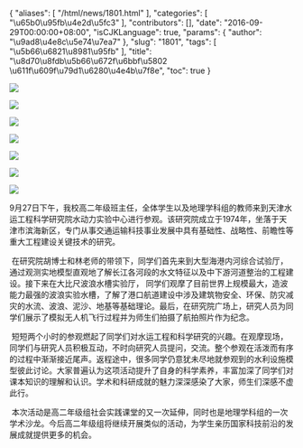 {
    "aliases": [
        "/html/news/1801.html"
    ],
    "categories": [
        "\u65b0\u95fb\u4e2d\u5fc3"
    ],
    "contributors": [],
    "date": "2016-09-29T00:00:00+08:00",
    "isCJKLanguage": true,
    "params": {
        "author": "\u9ad8\u4e8c\u5e74\u7ea7"
    },
    "slug": "1801",
    "tags": [
        "\u5b66\u6821\u8981\u95fb"
    ],
    "title": "\u8d70\u8fdb\u5b66\u672f\u6bbf\u5802  \u611f\u609f\u79d1\u6280\u4e4b\u7f8e",
    "toc": true
}

![](https://cdn.tfls.online/mirror/full/b3873c73152486007b3f2a0c2eba494440bbdcfe.jpg)




![](https://cdn.tfls.online/mirror/full/0c5ffeb1a20c29ed0896c19a37790c91d60fb3b8.jpg)




![](https://cdn.tfls.online/mirror/full/ea8543c1bff1fbcff925a6d1611a7ce8b3e84312.jpg)




![](http://www.tfls.cn/images/160929/7-16092ZG919193.jpg)




![](http://www.tfls.cn/images/160929/7-16092ZG920311.jpg)




![](https://cdn.tfls.online/mirror/full/97cbc7e5d193c016b1c4dc06d5c1bba1f4d756a7.jpg)




![](http://www.tfls.cn/images/160929/7-16092ZG91Va.jpg)







9月27日下午，我校高二年级班主任，全体学生以及地理学科组的教师来到天津水运工程科学研究院水动力实验中心进行参观。该研究院成立于1974年，坐落于天津市滨海新区，专门从事交通运输科技事业发展中具有基础性、战略性、前瞻性等重大工程建设关键技术的研究。




 在研究院胡博士和林老师的带领下，同学们首先来到大型海港内河综合试验厅，通过观测实地模型直观地了解长江各河段的水文特征以及中下游河道整治的工程建设。接下来在大比尺波浪水槽实验厅， 同学们观摩了目前世界上规模最大，造波能力最强的波浪实验水槽，了解了港口航道建设中涉及建筑物安全、环保、防灾减灾的水流、波浪、泥沙、地基等基础理论。最后，在研究院广场上，研究人员为同学们展示了模拟无人机飞行过程并为师生们拍摄了航拍照片作为纪念。




 短短两个小时的参观燃起了同学们对水运工程和科学研究的兴趣。在观摩现场，同学们与研究人员积极互动，不时向研究人员提问，交流。整个参观在活泼而有序的过程中渐渐接近尾声。返程途中，很多同学仍意犹未尽地就参观到的水利设施模型彼此讨论。大家普遍认为这项活动提升了自身的科学素养，丰富加深了同学们对课本知识的理解和认识。学术和科研成就的魅力深深感染了大家，师生们深感不虚此行。




 本次活动是高二年级组社会实践课堂的又一次延伸，同时也是地理学科组的一次学术沙龙。今后高二年级组将继续开展类似的活动，为学生亲历国家科技前沿的发展成就提供更多的机会。




  



